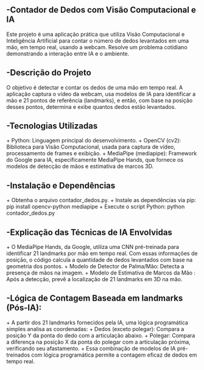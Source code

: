 

<h2>-Contador de Dedos com Visão Computacional e IA</h2>
Este projeto é uma aplicação prática que utiliza Visão Computacional e Inteligência Artificial para contar o número de dedos levantados em uma mão, em tempo real, usando a webcam. Resolve um problema cotidiano demonstrando a interação entre IA e o ambiente.


<h2>-Descrição do Projeto</h2>
O objetivo é detectar e contar os dedos de uma mão em tempo real. A aplicação captura o vídeo da webcam, usa modelos de IA para identificar a mão e 21 pontos de referência (landmarks), e então, com base na posição desses pontos, determina e exibe quantos dedos estão levantados.


<h2>-Tecnologias Utilizadas</h2>
+ Python: Linguagem principal do desenvolvimento.
+ OpenCV (cv2): Biblioteca para Visão Computacional, usada para captura de vídeo, processamento de frames e exibição.
+ MediaPipe (mediapipe): Framework do Google para IA, especificamente MediaPipe Hands, que fornece os modelos de detecção de mãos e estimativa de marcos 3D.


<h2>-Instalação e Dependências</h2>
+ Obtenha o arquivo contador_dedos.py.
+ Instale as dependências via pip: pip install opencv-python mediapipe
+ Execute o script Python: python contador_dedos.py


<h2>-Explicação das Técnicas de IA Envolvidas</h2>
+ O MediaPipe Hands, da Google, utiliza uma CNN pré-treinada para identificar 21 landmarks por mão em tempo real. Com essas informações de posição, o código calcula a quantidade de dedos levantados com base na geometria dos pontos.
+ Modelo de Detector de Palma/Mão: Detecta a presença de mãos na imagem.
+ Modelo de Estimativa de Marcos da Mão : Após a detecção, prevê a localização de 21 landmarks em 3D na mão.


<h2>-Lógica de Contagem Baseada em landmarks (Pós-IA):</h2>
+ A partir dos 21 landmarks fornecidos pela IA, uma lógica programática simples analisa as coordenadas:
+ Dedos (exceto polegar): Compara a posição Y da ponta do dedo com a articulação abaixo.
+ Polegar: Compara a diferença na posição X da ponta do polegar com a articulação próxima, verificando seu afastamento.
+ Essa combinação de modelos de IA pré-treinados com lógica programática permite a contagem eficaz de dedos em tempo real.
